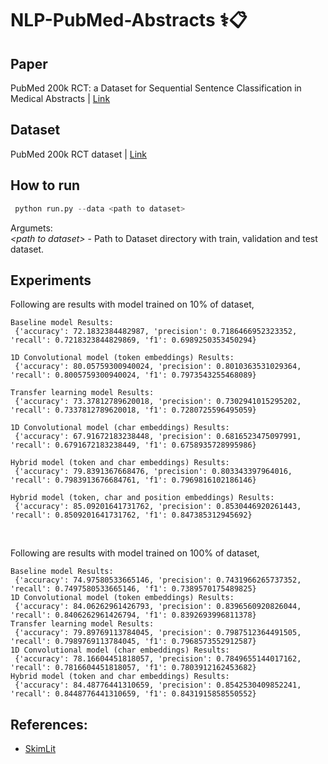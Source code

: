 # NLP-PubMed-Abstracts ⚕️📋

## Paper
PubMed 200k RCT: a Dataset for Sequential Sentence Classification in Medical Abstracts | [Link](https://arxiv.org/abs/1710.06071)

## Dataset
PubMed 200k RCT dataset | [Link](https://github.com/Franck-Dernoncourt/pubmed-rct)

## How to run
```python
 python run.py --data <path to dataset>
```

Argumets: <br/>
*<path to dataset\>* - Path to Dataset directory with train, validation and test dataset.

## Experiments
Following are results with model trained on 10% of dataset, <br/>
```
Baseline model Results:
 {'accuracy': 72.1832384482987, 'precision': 0.7186466952323352, 'recall': 0.7218323844829869, 'f1': 0.6989250353450294}

1D Convolutional model (token embeddings) Results:
 {'accuracy': 80.05759300940024, 'precision': 0.8010363531029364, 'recall': 0.8005759300940024, 'f1': 0.7973543255468089}

Transfer learning model Results:
 {'accuracy': 73.37812789620018, 'precision': 0.7302941015295202, 'recall': 0.7337812789620018, 'f1': 0.7280725596495059}

1D Convolutional model (char embeddings) Results:
 {'accuracy': 67.91672183238448, 'precision': 0.6816523475097991, 'recall': 0.6791672183238449, 'f1': 0.6758935728995986}

Hybrid model (token and char embeddings) Results:
 {'accuracy': 79.8391367668476, 'precision': 0.803343397964016, 'recall': 0.7983913676684761, 'f1': 0.7969816102186146}

Hybrid model (token, char and position embeddings) Results:
 {'accuracy': 85.09201641731762, 'precision': 0.8530446920261443, 'recall': 0.8509201641731762, 'f1': 0.847385312945692}
```
<br/>

Following are results with model trained on 100% of dataset, <br/>
```
Baseline model Results:
 {'accuracy': 74.97580533665146, 'precision': 0.7431966265737352, 'recall': 0.7497580533665146, 'f1': 0.7389570175489825}
1D Convolutional model (token embeddings) Results:
 {'accuracy': 84.06262961426793, 'precision': 0.8396560920826044, 'recall': 0.8406262961426794, 'f1': 0.8392693996811378}
Transfer learning model Results:
 {'accuracy': 79.89769113784045, 'precision': 0.7987512364491505, 'recall': 0.7989769113784045, 'f1': 0.7968573552912587}
1D Convolutional model (char embeddings) Results:
 {'accuracy': 78.16604451818057, 'precision': 0.7849655144017162, 'recall': 0.7816604451818057, 'f1': 0.7803912162453682}
Hybrid model (token and char embeddings) Results:
 {'accuracy': 84.48776441310659, 'precision': 0.8542530409852241, 'recall': 0.8448776441310659, 'f1': 0.8431915858550552}
```

## References:
* [SkimLit](https://colab.research.google.com/github/mrdbourke/tensorflow-deep-learning/blob/main/09_SkimLit_nlp_milestone_project_2.ipynb#scrollTo=dDWUcMGOauy8)
